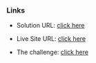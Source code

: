 ### Links

- Solution URL: [click here](https://github.com/weldu0/Frontend-Mentor-Challenges-Collection/tree/main/)

- Live Site URL: [click here](https://weldu0.github.io/Frontend-Mentor-Challenges-Collection/)

- The challenge: [click here](https://www.frontendmentor.io/challenges/stats-preview-card-component-8JqbgoU62)